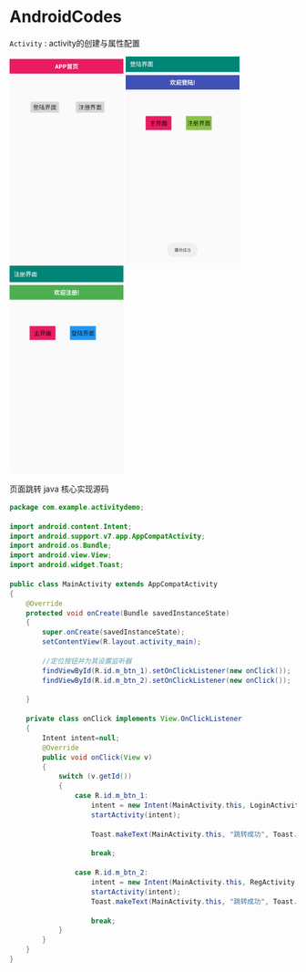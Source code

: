 ﻿# AndroidCodes

`Activity` :    activity的创建与属性配置 


<img src="https://github.com/tsingke/AndroidCodes/blob/master/2_Activity/ActivityDemo/home.png" width=200 height=364 />  <img src="https://github.com/tsingke/AndroidCodes/blob/master/2_Activity/ActivityDemo/log.png" width=200 height=364 />   <img src="https://github.com/tsingke/AndroidCodes/blob/master/2_Activity/ActivityDemo/reg.png" width=200 height=364 /> 

页面跳转 java 核心实现源码

```java
package com.example.activitydemo;

import android.content.Intent;
import android.support.v7.app.AppCompatActivity;
import android.os.Bundle;
import android.view.View;
import android.widget.Toast;

public class MainActivity extends AppCompatActivity
{
    @Override
    protected void onCreate(Bundle savedInstanceState)
    {
        super.onCreate(savedInstanceState);
        setContentView(R.layout.activity_main);

        //定位按钮并为其设置监听器
        findViewById(R.id.m_btn_1).setOnClickListener(new onClick());
        findViewById(R.id.m_btn_2).setOnClickListener(new onClick());

    }

    private class onClick implements View.OnClickListener
    {
        Intent intent=null;
        @Override
        public void onClick(View v)
        {
            switch (v.getId())
            {
                case R.id.m_btn_1:
                    intent = new Intent(MainActivity.this, LoginActivity.class);
                    startActivity(intent);

                    Toast.makeText(MainActivity.this, "跳转成功", Toast.LENGTH_SHORT).show();

                    break;

                case R.id.m_btn_2:
                    intent = new Intent(MainActivity.this, RegActivity.class);
                    startActivity(intent);
                    Toast.makeText(MainActivity.this, "跳转成功", Toast.LENGTH_SHORT).show();

                    break;
            }
        }
    }
}


```




